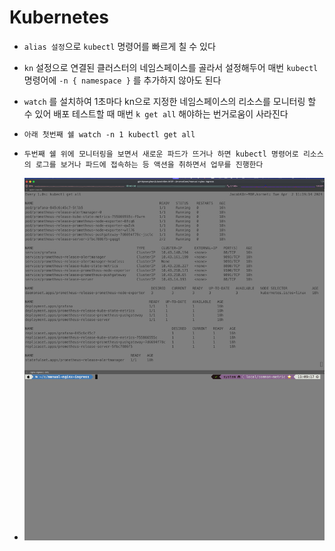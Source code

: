 # Kubernetes

* `alias 설정`으로 `kubectl` 명령어를 빠르게 칠 수 있다
* `kn` 설정으로 연결된 클러스터의 네임스페이스를 골라서 설정해두어 매번 `kubectl` 명령어에 `-n { namespace }` 를 추가하지 않아도 된다
* `watch` 를 설치하여 1초마다 kn으로 지정한 네임스페이스의 리소스를 모니터링 할 수 있어 배포 테스트할 때 매번 `k get all` 해야하는 번거로움이 사라진다



* `아래 첫번째 쉘 watch -n 1 kubectl get all`
* `두번째 쉘 위에 모니터링을 보면서 새로운 파드가 뜨거나 하면 kubectl 명령어로 리소스의 로그를 보거나 파드에 접속하는 등 액션을 취하면서 업무를 진행한다`
* ![](../.gitbook/assets/image.png)



